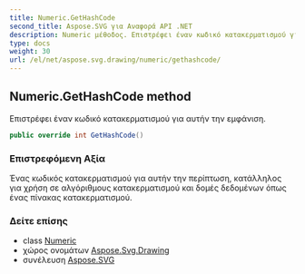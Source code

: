 ```yaml
---
title: Numeric.GetHashCode
second_title: Aspose.SVG για Αναφορά API .NET
description: Numeric μέθοδος. Επιστρέφει έναν κωδικό κατακερματισμού για αυτήν την εμφάνιση.
type: docs
weight: 30
url: /el/net/aspose.svg.drawing/numeric/gethashcode/
---
```

## Numeric.GetHashCode method

Επιστρέφει έναν κωδικό κατακερματισμού για αυτήν την εμφάνιση.

```csharp
public override int GetHashCode()
```

### Επιστρεφόμενη Αξία

Ένας κωδικός κατακερματισμού για αυτήν την περίπτωση, κατάλληλος για χρήση σε αλγόριθμους κατακερματισμού και δομές δεδομένων όπως ένας πίνακας κατακερματισμού.

### Δείτε επίσης

* class [Numeric](../)
* χώρος ονομάτων [Aspose.Svg.Drawing](../../numeric/)
* συνέλευση [Aspose.SVG](../../../)


